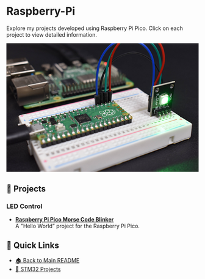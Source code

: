 # Raspberry-Pi
Explore my projects developed using Raspberry Pi Pico. Click on each project to view detailed information.

![Raspberry Pi Pico](rpi_pico.jpeg)

## 📌 Projects

### **LED Control**

- [**Raspberry Pi Pico Morse Code Blinker**](https://github.com/Amid68/Raspberry-Pi-Morse-Code-Blinker)  
  A "Hello World” project for the Raspberry Pi Pico.

## 🔗 Quick Links

- [🏠 Back to Main README](https://github.com/Amid68/Amid68/blob/main/README.md)
- [📁 STM32 Projects](https://github.com/Amid68/STM32/blob/main/README.md)
